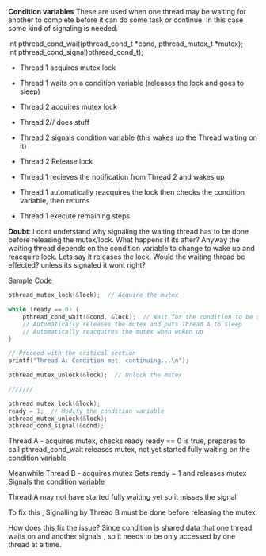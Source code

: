
**Condition variables** These are used when one thread may be waiting for another to complete before it can do some task or continue. In this case some kind of signaling is needed.

int pthread_cond_wait(pthread_cond_t *cond, pthread_mutex_t *mutex); <br>
int pthread_cond_signal)pthread_cond_t);

- Thread 1 acquires mutex lock
- Thread 1 waits on a condition variable (releases the lock and goes to sleep)

- Thread 2 acquires mutex lock
- Thread 2// does stuff
- Thread 2 signals condition variable (this wakes up the Thread waiting on it)
- Thread 2 Release lock

- Thread 1 recieves the notification from Thread 2 and wakes up
- Thread 1 automatically reacquires the lock then checks the condition variable, then returns
- Thread 1 execute remaining steps

**Doubt**: I dont understand why signaling the waiting thread has to be done before releasing the mutex/lock. What happens if its after? Anyway the waiting thread depends on the condition variable to change to wake up and reacquire lock. Lets say it releases the lock. Would the waiting thread be effected? unless its signaled it wont right?

Sample Code 
```c
pthread_mutex_lock(&lock);  // Acquire the mutex

while (ready == 0) {
    pthread_cond_wait(&cond, &lock);  // Wait for the condition to be signaled
    // Automatically releases the mutex and puts Thread A to sleep
    // Automatically reacquires the mutex when woken up
}

// Proceed with the critical section
printf("Thread A: Condition met, continuing...\n");

pthread_mutex_unlock(&lock);  // Unlock the mutex

///////

pthread_mutex_lock(&lock); 
ready = 1;  // Modify the condition variable
pthread_mutex_unlock(&lock); 
pthread_cond_signal(&cond);

```
Thread A - acquires mutex, checks ready
ready == 0 is true, prepares to call pthread_cond_wait
releases mutex, not yet started fully waiting on the condition variable

Meanwhile
Thread B - acquires mutex
Sets ready = 1 and releases mutex
Signals the condition variable 

Thread A may not have started fully waiting yet so it misses the signal


To fix this ,
Signalling by Thread B must be done before releasing the mutex

How does this fix the issue?
Since condition is shared data  that one thread waits on and another signals , so it needs to be only accessed by one thread at a time.



